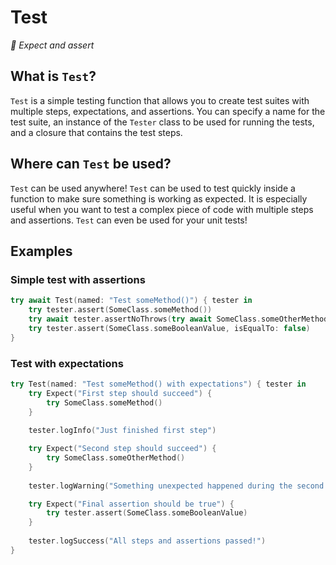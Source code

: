 # Test

*🧪 Expect and assert*

## What is `Test`?

`Test` is a simple testing function that allows you to create test suites with multiple steps, expectations, and assertions. You can specify a name for the test suite, an instance of the `Tester` class to be used for running the tests, and a closure that contains the test steps.

## Where can `Test` be used?

`Test` can be used anywhere! `Test` can be used to test quickly inside a function to make sure something is working as expected. It is especially useful when you want to test a complex piece of code with multiple steps and assertions. `Test` can even be used for your unit tests!

## Examples

### Simple test with assertions

```swift
try await Test(named: "Test someMethod()") { tester in
    try tester.assert(SomeClass.someMethod())
    try await tester.assertNoThrows(try await SomeClass.someOtherMethod())
    try tester.assert(SomeClass.someBooleanValue, isEqualTo: false)
}
```

### Test with expectations

```swift
try Test(named: "Test someMethod() with expectations") { tester in
    try Expect("First step should succeed") {
        try SomeClass.someMethod()
    }
    
    tester.logInfo("Just finished first step")

    try Expect("Second step should succeed") {
        try SomeClass.someOtherMethod()
    }
            
    tester.logWarning("Something unexpected happened during the second step")

    try Expect("Final assertion should be true") {
        try tester.assert(SomeClass.someBooleanValue)
    }
    
    tester.logSuccess("All steps and assertions passed!")
}
```
